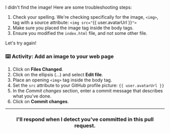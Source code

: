 I didn't find the image! Here are some troubleshooting steps:

1. Check your spelling. We're checking specifically for the image, `<img>`, tag with a source attribute: `<img src="`{{ user.avatarUrl }}`">`
3. Make sure you placed the image tag inside the body tags.
4. Ensure you modified the `index.html` file, and not some other file. 

Let's try again!

### :keyboard: Activity: Add an image to your web page

1. Click on **Files Changed**.
1. Click on the ellipsis (...) and select **Edit file**.
1. Place an opening `<img>` tag inside the body tag.
1. Set the `src` attribute to your GitHub profile picture: ``{{ user.avatarUrl }}``
1. In the _Commit changes_ section, enter a commit message that describes what you've done.
1. Click on **Commit changes**.

<hr>
<h3 align="center">I'll respond when I detect you've committed in this pull request.</h3>